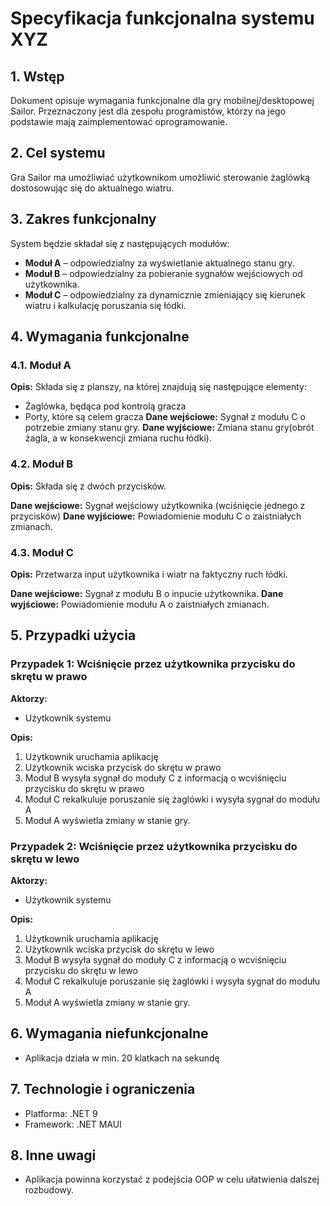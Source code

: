 # Specyfikacja funkcjonalna systemu XYZ

## 1. Wstęp
Dokument opisuje wymagania funkcjonalne dla gry mobilnej/desktopowej Sailor. Przeznaczony jest dla zespołu programistów, którzy na jego podstawie mają zaimplementować oprogramowanie.

## 2. Cel systemu
Gra Sailor ma umożliwiać użytkownikom umożliwić sterowanie żaglówką dostosowując się do aktualnego wiatru.

## 3. Zakres funkcjonalny
System będzie składał się z następujących modułów:
- **Moduł A** – odpowiedzialny za wyświetlanie aktualnego stanu gry.
- **Moduł B** – odpowiedzialny za pobieranie sygnałów wejściowych od użytkownika.
- **Moduł C** – odpowiedzialny za dynamicznie zmieniający się kierunek wiatru i kalkulację poruszania się łódki.

## 4. Wymagania funkcjonalne
### 4.1. Moduł A
**Opis:**
Składa się z planszy, na której znajdują się następujące elementy:
- Żaglówka, będąca pod kontrolą gracza
- Porty, które są celem gracza
**Dane wejściowe:**
    Sygnał z modułu C o potrzebie zmiany stanu gry.
**Dane wyjściowe:**
    Zmiana stanu gry(obrót żagla, a w konsekwencji zmiana ruchu łódki).
### 4.2. Moduł B
**Opis:**
Składa się z dwóch przycisków.

**Dane wejściowe:**
Sygnał wejściowy użytkownika (wciśnięcie jednego z przycisków)
**Dane wyjściowe:**
Powiadomienie modułu C o zaistniałych zmianach.
### 4.3. Moduł C
**Opis:**
Przetwarza input użytkownika i wiatr na faktyczny ruch łódki.

**Dane wejściowe:**
Sygnał z modułu B o inpucie użytkownika.
**Dane wyjściowe:**
Powiadomienie modułu A o zaistniałych zmianach.
## 5. Przypadki użycia
### Przypadek 1: Wciśnięcie przez użytkownika przycisku do skrętu w prawo
**Aktorzy:**
- Użytkownik systemu

**Opis:**
1. Użytkownik uruchamia aplikację
1. Użytkownik wciska przycisk do skrętu w prawo
1. Moduł B wysyła sygnał do moduły C z informacją o wcviśnięciu przycisku do skrętu w prawo
1. Moduł C rekalkuluje poruszanie się żaglówki i wysyła sygnał do modułu A
1. Moduł A wyświetla zmiany w stanie gry.
### Przypadek 2: Wciśnięcie przez użytkownika przycisku do skrętu w lewo
**Aktorzy:**
- Użytkownik systemu

**Opis:**
1. Użytkownik uruchamia aplikację
1. Użytkownik wciska przycisk do skrętu w lewo
1. Moduł B wysyła sygnał do moduły C z informacją o wcviśnięciu przycisku do skrętu w lewo
1. Moduł C rekalkuluje poruszanie się żaglówki i wysyła sygnał do modułu A
1. Moduł A wyświetla zmiany w stanie gry.

## 6. Wymagania niefunkcjonalne
- Aplikacja działa w min. 20 klatkach na sekundę
## 7. Technologie i ograniczenia
- Platforma: .NET 9
- Framework: .NET MAUI

## 8. Inne uwagi
- Aplikacja powinna korzystać z podejścia OOP w celu ułatwienia dalszej rozbudowy.
